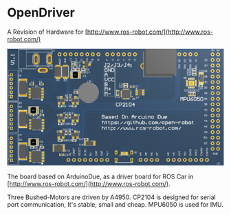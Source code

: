 # OpenDriver

A Revision of Hardware for [http://www.ros-robot.com/](http://www.ros-robot.com/)

![](/assets/OpenDriver_top.png)

The board based on ArduinoDue, as a driver board for ROS Car in [http://www.ros-robot.com/](http://www.ros-robot.com/). 

Three Bushed-Motors are driven by A4950. CP2104 is designed for serial port communication, It's  stable, small and cheap. MPU6050 is used for IMU. 

